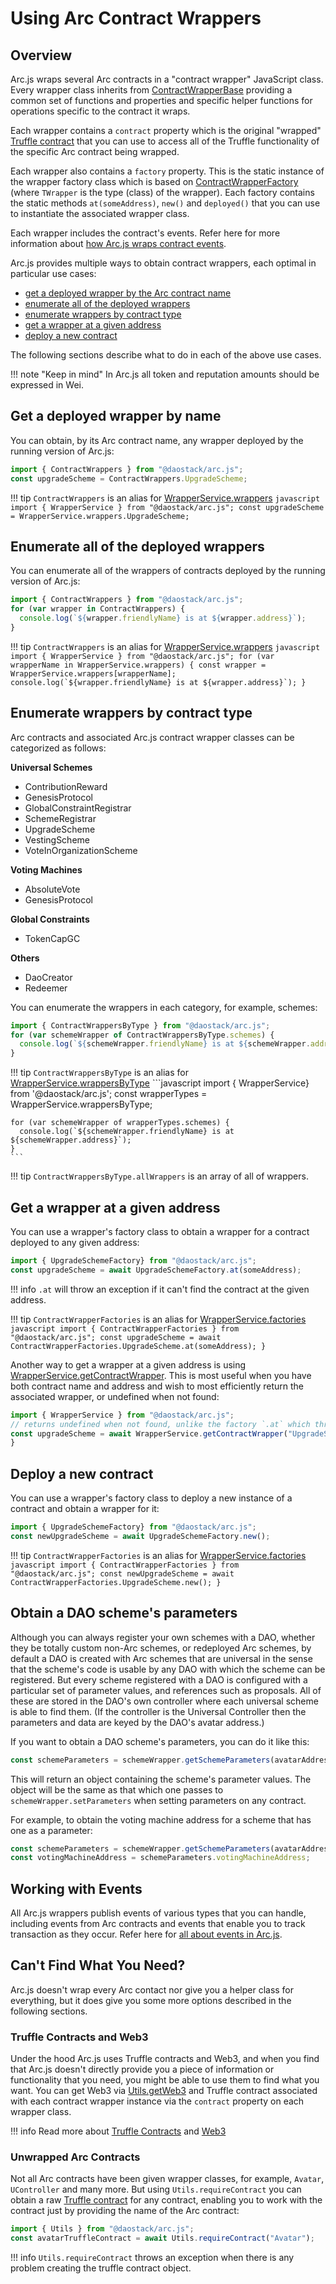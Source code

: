 # Using Arc Contract Wrappers

## Overview

Arc.js wraps several Arc contracts in a "contract wrapper" JavaScript class.  Every wrapper class inherits from [ContractWrapperBase](api/classes/ContractWrapperBase) providing a common set of functions and properties and specific helper functions for operations specific to the contract it wraps.

Each wrapper contains a `contract` property which is the original "wrapped" [Truffle contract](https://github.com/trufflesuite/truffle-contract) that you can use to access all of the Truffle functionality of the specific Arc contract being wrapped.

Each wrapper also contains a `factory` property.  This is the static instance of the wrapper factory class which is based on [ContractWrapperFactory<TWrapper>](api/classes/ContractWrapperFactory) (where `TWrapper` is the type (class) of the wrapper).  Each factory contains the static methods `at(someAddress)`, `new()` and `deployed()` that you can use to instantiate the associated wrapper class.

Each wrapper includes the contract's events.  Refer here for more information about [how Arc.js wraps contract events](Events).

Arc.js provides multiple ways to obtain contract wrappers, each optimal in particular use cases:

* [get a deployed wrapper by the Arc contract name](Home/#get-a-deployed-wrapper-by-name)
* [enumerate all of the deployed wrappers](Home/#enumerate-all-of-the-deployed-wrappers)
* [enumerate wrappers by contract type](Home/#enumerate-wrappers-by-contract-type)
* [get a wrapper at a given address](Home/#get-a-wrapper-at-a-given-address)
* [deploy a new contract](Home/#deploy-a-new-contract)

The following sections describe what to do in each of the above use cases.

!!! note "Keep in mind"
    In Arc.js all token and reputation amounts should be expressed in Wei.

## Get a deployed wrapper by name

You can obtain, by its Arc contract name, any wrapper deployed by the running version of Arc.js:

```javascript
import { ContractWrappers } from "@daostack/arc.js";
const upgradeScheme = ContractWrappers.UpgradeScheme;
```

!!! tip
    `ContractWrappers` is an alias for [WrapperService.wrappers](api/classes/WrapperService/#wrappers)
    ```javascript
    import { WrapperService } from "@daostack/arc.js";
    const upgradeScheme = WrapperService.wrappers.UpgradeScheme;
    ```

## Enumerate all of the deployed wrappers

You can enumerate all of the wrappers of contracts deployed by the running version of Arc.js:

```javascript
import { ContractWrappers } from "@daostack/arc.js";
for (var wrapper in ContractWrappers) {
  console.log(`${wrapper.friendlyName} is at ${wrapper.address}`);
}
```

!!! tip
    `ContractWrappers` is an alias for [WrapperService.wrappers](api/classes/WrapperService/#wrappers)
    ```javascript
    import { WrapperService } from "@daostack/arc.js";
    for (var wrapperName in WrapperService.wrappers) {
      const wrapper = WrapperService.wrappers[wrapperName];
      console.log(`${wrapper.friendlyName} is at ${wrapper.address}`);
    }
    ```

<a name="wrappersByContractType"></a>
## Enumerate wrappers by contract type

Arc contracts and associated Arc.js contract wrapper classes can be categorized as follows:

**Universal Schemes**

* ContributionReward
* GenesisProtocol
* GlobalConstraintRegistrar
* SchemeRegistrar
* UpgradeScheme
* VestingScheme
* VoteInOrganizationScheme

**Voting Machines**

* AbsoluteVote
* GenesisProtocol

**Global Constraints**

* TokenCapGC

**Others**

* DaoCreator
* Redeemer

You can enumerate the wrappers in each category, for example, schemes:

```javascript
import { ContractWrappersByType } from "@daostack/arc.js";
for (var schemeWrapper of ContractWrappersByType.schemes) {
  console.log(`${schemeWrapper.friendlyName} is at ${schemeWrapper.address}`);
}
```

!!! tip
    `ContractWrappersByType` is an alias for [WrapperService.wrappersByType](api/classes/WrapperService/#wrappersByType)
    ```javascript
    import { WrapperService} from '@daostack/arc.js';
    const wrapperTypes = WrapperService.wrappersByType;

    for (var schemeWrapper of wrapperTypes.schemes) {
      console.log(`${schemeWrapper.friendlyName} is at ${schemeWrapper.address}`);
    }
    ```

!!! tip
    `ContractWrappersByType.allWrappers` is an array of all of wrappers.

## Get a wrapper at a given address

You can use a wrapper's factory class to obtain a wrapper for a contract deployed to any given address:

```javascript
import { UpgradeSchemeFactory} from "@daostack/arc.js";
const upgradeScheme = await UpgradeSchemeFactory.at(someAddress);
```

!!! info
    `.at` will throw an exception if it can't find the contract at the given address.

!!! tip
    `ContractWrapperFactories` is an alias for [WrapperService.factories](api/classes/WrapperService/#factories)
    ```javascript
    import { ContractWrapperFactories } from "@daostack/arc.js";
    const upgradeScheme = await ContractWrapperFactories.UpgradeScheme.at(someAddress);
    }
    ```

Another way to get a wrapper at a given address is using [WrapperService.getContractWrapper](api/classes/WrapperService/#getContractWrapper).  This is most useful when you have both contract name
and address and wish to most efficiently return the associated wrapper, or undefined when not found:

```javascript
import { WrapperService } from "@daostack/arc.js";
// returns undefined when not found, unlike the factory `.at` which throws an exception 
const upgradeScheme = await WrapperService.getContractWrapper("UpgradeScheme", someAddress);
}
```

## Deploy a new contract

You can use a wrapper's factory class to deploy a new instance of a contract and obtain a wrapper for it:

```javascript
import { UpgradeSchemeFactory} from "@daostack/arc.js";
const newUpgradeScheme = await UpgradeSchemeFactory.new();
```

!!! tip
    `ContractWrapperFactories` is an alias for [WrapperService.factories](api/classes/WrapperService/#factories)
    ```javascript
    import { ContractWrapperFactories } from "@daostack/arc.js";
    const newUpgradeScheme = await ContractWrapperFactories.UpgradeScheme.new();
    }
    ```

## Obtain a DAO scheme's parameters

Although you can always register your own schemes with a DAO, whether they be totally custom non-Arc schemes, or redeployed Arc schemes, by default a DAO is created with Arc schemes that are universal in the sense that the scheme's code is usable by any DAO with which the scheme can be registered.  But every scheme registered with a DAO is configured with a particular set of parameter values, and references such as proposals. All of these are stored in the DAO's own controller where each universal scheme is able to find them.  (If the controller is the Universal Controller then the parameters and data are keyed by the DAO's avatar address.)

If you want to obtain a DAO scheme's parameters, you can do it like this:

```javascript
const schemeParameters = schemeWrapper.getSchemeParameters(avatarAddress);
```

This will return an object containing the scheme's parameter values.  The object will be the same as that which one passes to `schemeWrapper.setParameters` when setting parameters on any contract.

For example, to obtain the voting machine address for a scheme that has one as a parameter:

```javascript
const schemeParameters = schemeWrapper.getSchemeParameters(avatarAddress);
const votingMachineAddress = schemeParameters.votingMachineAddress;
```

## Working with Events
All Arc.js wrappers publish events of various types that you can handle, including events from Arc contracts and events that enable you to track transaction as they occur.  Refer here for [all about events in Arc.js](Events).

## Can't Find What You Need?

Arc.js doesn't wrap every Arc contact nor give you a helper class for everything, but it does give you some more options described in the following sections.

### Truffle Contracts and Web3

 Under the hood Arc.js uses Truffle contracts and Web3, and when you find that Arc.js doesn't directly provide you a piece of information or functionality that you need, you might be able to use them to find what you want.  You can get Web3 via [Utils.getWeb3](/api/classes/Utils#getWeb3) and Truffle contract associated with each contract wrapper instance via the `contract` property on each wrapper class.

!!! info
    Read more about [Truffle Contracts](https://github.com/trufflesuite/truffle-contract) and [Web3](https://github.com/ethereum/wiki/wiki/JavaScript-API)

### Unwrapped Arc Contracts

Not all Arc contracts have been given wrapper classes, for example, `Avatar`, `UController` and many more.  But using `Utils.requireContract` you can obtain a raw [Truffle contract](https://github.com/trufflesuite/truffle-contract) for any contract, enabling you to work with the contract just by providing the name of the Arc contract:

```javascript
import { Utils } from "@daostack/arc.js";
const avatarTruffleContract = await Utils.requireContract("Avatar");
```

!!! info
    `Utils.requireContract` throws an exception when there is any problem creating the truffle contract object.
